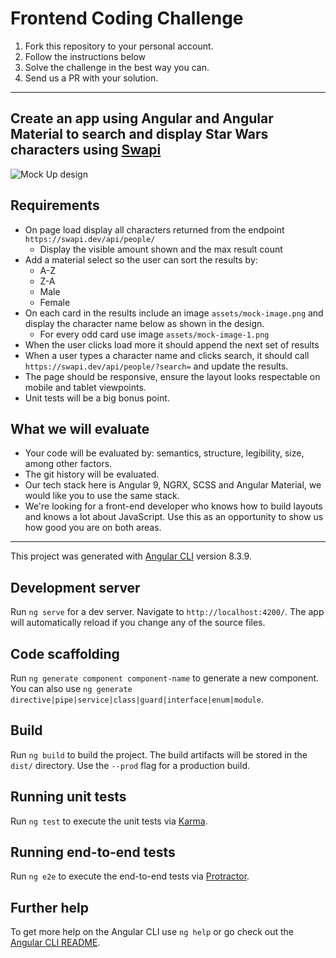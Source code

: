 # Frontend Coding Challenge

1. Fork this repository to your personal account.
2. Follow the instructions below
3. Solve the challenge in the best way you can.
4. Send us a PR with your solution.

---

## Create an app using Angular and Angular Material to search and display Star Wars characters using [Swapi](https://swapi.dev/)

![Mock Up design](https://i.imgur.com/RA0lZtYg.png, "Mock Up design")

## Requirements
- On page load display all characters returned from the endpoint `https://swapi.dev/api/people/`
  - Display the visible amount shown and the max result count
- Add a material select so the user can sort the results by:
  - A-Z
  - Z-A
  - Male
  - Female
- On each card in the results include an image `assets/mock-image.png` and display the character name below as shown in the design. 
  - For every odd card use image `assets/mock-image-1.png`
- When the user clicks load more it should append the next set of results
- When a user types a character name and clicks search, it should call `https://swapi.dev/api/people/?search=` and update the results.
- The page should be responsive, ensure the layout looks respectable on mobile and tablet viewpoints.
- Unit tests will be a big bonus point.

## What we will evaluate
- Your code will be evaluated by: semantics, structure, legibility, size, among other factors.
- The git history will be evaluated.
- Our tech stack here is Angular 9, NGRX, SCSS and Angular Material, we would like you to use the same stack.
- We're looking for a front-end developer who knows how to build layouts and knows a lot about JavaScript. Use this as an opportunity to show us how good you are on both areas.

---

This project was generated with [Angular CLI](https://github.com/angular/angular-cli) version 8.3.9.

## Development server

Run `ng serve` for a dev server. Navigate to `http://localhost:4200/`. The app will automatically reload if you change any of the source files.

## Code scaffolding

Run `ng generate component component-name` to generate a new component. You can also use `ng generate directive|pipe|service|class|guard|interface|enum|module`.

## Build

Run `ng build` to build the project. The build artifacts will be stored in the `dist/` directory. Use the `--prod` flag for a production build.

## Running unit tests

Run `ng test` to execute the unit tests via [Karma](https://karma-runner.github.io).

## Running end-to-end tests

Run `ng e2e` to execute the end-to-end tests via [Protractor](http://www.protractortest.org/).

## Further help

To get more help on the Angular CLI use `ng help` or go check out the [Angular CLI README](https://github.com/angular/angular-cli/blob/master/README.md).
